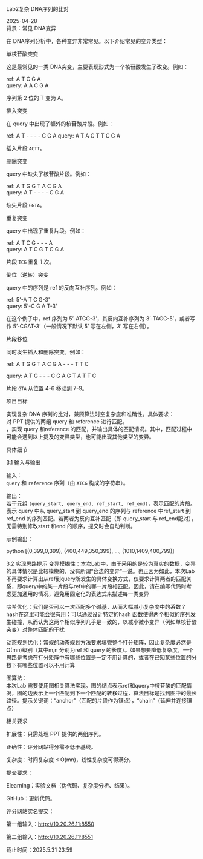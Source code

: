 Lab2复杂 DNA序列的比对

2025-04-28  
背景：常见 DNA变异

在 DNA序列分析中，各种变异非常常见。以下介绍常见的变异类型：  

单核苷酸突变

这是最常见的一类 DNA突变，主要表现形式为一个核苷酸发生了改变。例如：  

ref:    A T C G A  
query:  A A C G A  

序列第 2 位的 T 变为 A。  

插入突变

在 query 中出现了额外的核苷酸片段。例如：  

ref:    A T - - - - C G A 
query:  A T A C T T C G A  

插入片段 `ACTT`。  

删除突变

query 中缺失了核苷酸片段。例如：  

ref:    A T G G T A C G A  
query: A T - - - - C G A  

缺失片段 `GGTA`。  

重复突变

query 中出现了重复片段。例如：  

ref:    A T C G - - - A  
query: A T C G T C G A  

片段 `TCG` 重复 1 次。  

倒位（逆转）突变

query 中的序列是 ref 的反向互补序列。例如：  

ref:    5'-A T C G-3'  
query:  5'-C G A T-3'  

在这个例子中，ref 序列为 5’-ATCG-3’，其反向互补序列为 3’-TAGC-5’，或者写作
5’-CGAT-3’（一般情况下默认 5’ 写在左侧，3’ 写在右侧）。

片段移位

同时发生插入和删除突变。例如：  

ref:    A T G G T A C G A - - - T T C  

query: A T G - - - C G A G T A T T C  

片段 `GTA` 从位置 4-6 移动到 7-9。  

项目目标

实现复杂 DNA 序列的比对，兼顾算法时空复杂度和准确性。具体要求：  
对 PPT 提供的两组 query 和 reference 进行匹配。  
，实现 query 和reference 的匹配，并输出具体的匹配情况。其中，匹配过程中可能会遇到以上提及的变异类型，也可能出现其他类型的变异。

具体细节

3.1 输入与输出

输入：  
`query` 和 `reference` 序列（由 `ATCG` 构成的字符串）。  

输出：  
若干元组 `(query_start, query_end, ref_start, ref_end)`，表示匹配的片段。  表示 query 中从 query_start 到 query_end 的序列与 reference 中ref_start 到 ref_end 的序列匹配。若两者为反向互补匹配（即 query_start 与 ref_end配对），无需特别修改start 和end 的顺序，提交时会自动判断。

示例输出：  

  python
  [(0,399,0,399), (400,449,350,399), ..., (1010,1409,400,799)]
  

3.2 实现思路提示
变异模糊性：本次Lab中，由于采用的是较为真实的数据，变异的具体情况是比较模糊的，没有所谓“合法的变异”一说。也正因为如此，本次Lab不再要求计算出从ref到query所发生的具体变换方式，仅要求计算两者的匹配关系，即query中的某一片段与ref中的哪一片段相匹配。因此，请在编写代码时考虑更加通用的情况，避免用固定化的表达式来描述每一类变异

哈希优化：我们是否可以一次匹配多个碱基，从而大幅减小复杂度中的系数？hash在这里可能会很有用：可以通过设计特定的hash 函数使得两个相似的序列发生碰撞，从而认为这两个相似序列几乎是一致的，以减小微小变异（例如单核苷酸突变）对整体匹配的干扰 

动态规划优化：常规的动态规划方法要求填完整个打分矩阵，因此复杂度必然是Ω(mn)级别（其中m,n 分别为ref 和 query 的长度）。如果想要降低复杂度，一个思路是考虑在打分矩阵中有哪些位置是一定不用计算的，或者在已知某些位置的分数下有哪些位置可以不用计算 

图算法：  
本次Lab 需要使用图相关算法实现。图的结点表示ref和query中核苷酸的匹配情况，图的边表示上一个匹配到下一个匹配的转移过程，算法目标是找到图中的最长路径。提示关键词：“anchor”（匹配的片段作为锚点），“chain”（延伸并连接锚点）
 

相关要求

扩展性：只需处理 PPT 提供的两组序列。  

正确性：评分网站得分需不低于基线。  

复杂度：时间复杂度 ≤ O(mn)，线性复杂度可得满分。  

提交要求：  

Elearning：实验文档（伪代码、复杂度分析、结果）。  

GitHub：更新代码。  

评分网站实名提交：  

第一组输入：http://10.20.26.11:8550  

第二组输入：http://10.20.26.11:8551  

截止时间：2025.5.31 23:59